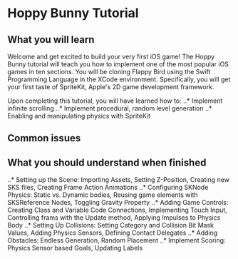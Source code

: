 # Hoppy Bunny Tutorial

<!-- screenshots and gifs from licecap (http://www.cockos.com/licecap/), include them in a screenshots folder and reference with relative links -->

## What you will learn
Welcome and get excited to build your very first iOS game! The Hoppy Bunny tutorial will teach you how to implement
one of the most popular iOS games in ten sections. You will be cloning Flappy Bird using the Swift Programming Language
in the XCode environment. Specifically, you will get your first taste of SpriteKit, Apple's 2D game development framework.

Upon completing this tutorial, you will have learned how to:
..* Implement infinite scrolling
..* Implement procedural, random level generation
..* Enabling and manipulating physics with SpriteKit

## Common issues

<!-- faq list of common issues students run into -->

## What you should understand when finished
..* Setting up the Scene: Importing Assets, Setting Z-Position, Creating new SKS files, Creating Frame Action Animations
..* Configuring SKNode Physics: Static vs. Dynamic bodies, Reusing game elements with SKSReference Nodes, Toggling Gravity Property
..* Adding Game Controls: Creating Class and Variable Code Connections, Implementing Touch Input, Controlling frams with the Update method, Applying Impulses to Physics Body
..* Setting Up Collisions: Setting Category and Collision Bit Mask Values, Adding Physics Sensors, Defining Contact Delegates
..* Adding Obstacles: Endless Generation, Random Placement
..* Implement Scoring: Physics Sensor based Goals, Updating Labels
